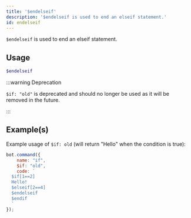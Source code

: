 ```yaml
---
title: '$endelseif'
description: '$endelseif is used to end an elseif statement.'
id: endelseif
---
```


`$endelseif` is used to end an elseif statement.

## Usage

```php
$endelseif
```

:::warning Deprecation


`$if: "old"` is deprecated and should no longer be used as it will be removed in the future.

:::


## Example(s)

Example usage of `$if: old` (will return "Hello" when the condition is true):

```javascript
bot.command({
    name: "if",
    $if: "old",
    code: `
  $if[1==2]
  Hello!
  $elseif[2==4]
  $endelseif
  $endif
  `
});
```